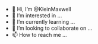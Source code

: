 - 👋 Hi, I’m @KleinMaxwell
- 👀 I’m interested in ...
- 🌱 I’m currently learning ...
- 💞️ I’m looking to collaborate on ...
- 📫 How to reach me ...

<!---
KleinMaxwell/KleinMaxwell is a ✨ special ✨ repository because its `README.md` (this file) appears on your GitHub profile.
You can click the Preview link to take a look at your changes.
--->

